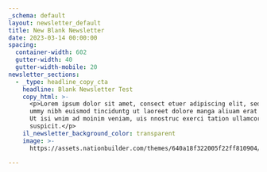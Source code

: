 ```yaml
---
_schema: default
layout: newsletter_default
title: New Blank Newsletter
date: 2023-03-14 00:00:00
spacing:
  container-width: 602
  gutter-width: 40
  gutter-width-mobile: 20
newsletter_sections:
  - _type: headline_copy_cta
    headline: Blank Newsletter Test
    copy_html: >-
      <p>Lorem ipsum dolor sit amet, consect etuer adipiscing elit, sed diam non
      ummy nibh euismod tinciduntg ut laoreet dolore manga aliuam erat volutpat.
      Ut isi wnim ad moinim veniam, uis nnostruc exerci tation ullamcorper
      suspicit.</p>
    il_newsletter_background_color: transparent
    image: >-
      https://assets.nationbuilder.com/themes/640a18f322005f22ff810904/attachments/original/1678460702/hero-image.gif?1678460702

---
```

